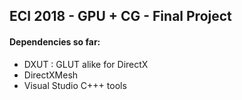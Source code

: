 ## ECI 2018 - GPU + CG - Final Project

#### Dependencies so far:
- DXUT : GLUT alike for DirectX
- DirectXMesh
- Visual Studio C+++ tools
